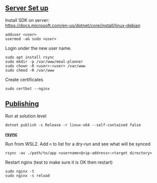 
## [Server Set up](https://docs.microsoft.com/en-us/aspnet/core/host-and-deploy/linux-nginx?view=aspnetcore-5.0)

Install SDK on server:  
<https://docs.microsoft.com/en-us/dotnet/core/install/linux-debian>  

```
adduser <user>
usermod -aG sudo <user>
```

Login under the new user name.

```
sudo apt install rsync
sudo mkdir -p /var/www/meal-planner
sudo chown -R <user>:<user> /var/www
sudo chmod -R /var/www
```

Create certificates

```
sudo certbot --nginx
```

## [Publishing](https://docs.microsoft.com/en-us/dotnet/core/deploying/#framework-dependent-deployments-fdd)

Run at solution level

```
dotnet publish -c Release -r linux-x64 --self-contained false
```

[**rsync**](https://blog.fortrabbit.com/deploying-code-with-rsync)

Run from WSL2. Add `n` to list for a dry-run and see what will be synced

```
rsync -av ./path/to/app <username>@<ip-address>:<target directory>
```

Restart nginx (test to make sure it is OK then restart)

```
sudo nginx -t
sudo nginx -s reload
```


